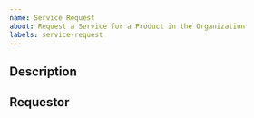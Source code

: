 ```yaml
---
name: Service Request
about: Request a Service for a Product in the Organization
labels: service-request
---
```


## Description
<!-- Please provide a description of the service you are requesting. -->

## Requestor
<!-- Please provide the name of the requestor. -->